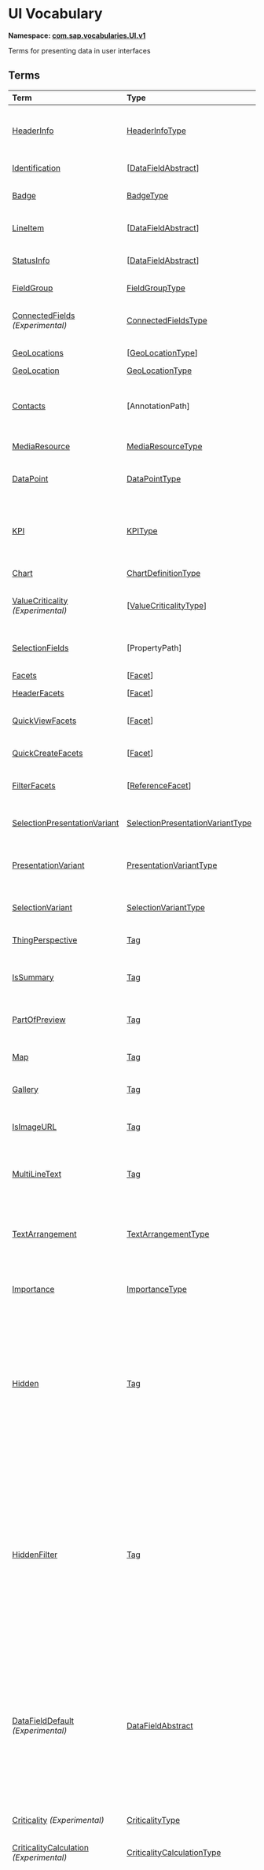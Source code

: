 # UI Vocabulary
**Namespace: [com.sap.vocabularies.UI.v1](UI.xml)**

Terms for presenting data in user interfaces


## Terms

Term|Type|Description
:---|:---|:----------
[HeaderInfo](UI.xml#L38)|[HeaderInfoType](#HeaderInfoType)|<a name="HeaderInfo"></a>Information for the header area of an entity representation. HeaderInfo is mandatory for main entity types of the model
[Identification](UI.xml#L69)|\[[DataFieldAbstract](#DataFieldAbstract)\]|<a name="Identification"></a>Collection of fields identifying the object
[Badge](UI.xml#L74)|[BadgeType](#BadgeType)|<a name="Badge"></a>Information usually displayed in the form of a business card
[LineItem](UI.xml#L102)|\[[DataFieldAbstract](#DataFieldAbstract)\]|<a name="LineItem"></a>Collection of data fields for representation in a table or list
[StatusInfo](UI.xml#L107)|\[[DataFieldAbstract](#DataFieldAbstract)\]|<a name="StatusInfo"></a>Collection of data fields describing the status of an entity
[FieldGroup](UI.xml#L112)|[FieldGroupType](#FieldGroupType)|<a name="FieldGroup"></a>Group of fields with an optional label
[ConnectedFields](UI.xml#L126) *(Experimental)*|[ConnectedFieldsType](#ConnectedFieldsType)|<a name="ConnectedFields"></a>Group of semantically connected fields with a representation template and an optional label
[GeoLocations](UI.xml#L199)|\[[GeoLocationType](#GeoLocationType)\]|<a name="GeoLocations"></a>Collection of geographic locations
[GeoLocation](UI.xml#L203)|[GeoLocationType](#GeoLocationType)|<a name="GeoLocation"></a>Geographic location
[Contacts](UI.xml#L223)|\[AnnotationPath\]|<a name="Contacts"></a>Collection of contacts<p>Each collection item MUST reference an annotation of a Communication.Contact</p>
[MediaResource](UI.xml#L230)|[MediaResourceType](#MediaResourceType)|<a name="MediaResource"></a>Properties that describe a media resource
[DataPoint](UI.xml#L284)|[DataPointType](#DataPointType)|<a name="DataPoint"></a>Visualization of a single point of data, typically a number; may also be textual, e.g. a status value
[KPI](UI.xml#L574)|[KPIType](#KPIType)|<a name="KPI"></a>A Key Performance Indicator (KPI) bundles a SelectionVariant and a DataPoint, and provides details for progressive disclosure
[Chart](UI.xml#L623)|[ChartDefinitionType](#ChartDefinitionType)|<a name="Chart"></a>Visualization of multiple data points
[ValueCriticality](UI.xml#L806) *(Experimental)*|\[[ValueCriticalityType](#ValueCriticalityType)\]|<a name="ValueCriticality"></a>Assign criticalities to primitive values. This information can be used for semantic coloring.
[SelectionFields](UI.xml#L819)|\[PropertyPath\]|<a name="SelectionFields"></a>Properties that might be relevant for filtering a collection of entities of this type
[Facets](UI.xml#L828)|\[[Facet](#Facet)\]|<a name="Facets"></a>Collection of facets
[HeaderFacets](UI.xml#L832)|\[[Facet](#Facet)\]|<a name="HeaderFacets"></a>Facets for additional object header information
[QuickViewFacets](UI.xml#L836)|\[[Facet](#Facet)\]|<a name="QuickViewFacets"></a>Facets that may be used for a quick overview of the object
[QuickCreateFacets](UI.xml#L840)|\[[Facet](#Facet)\]|<a name="QuickCreateFacets"></a>Facets that may be used for a (quick) create of the object
[FilterFacets](UI.xml#L844)|\[[ReferenceFacet](#ReferenceFacet)\]|<a name="FilterFacets"></a>Facets that reference UI.FieldGroup annotations to group filterable fields
[SelectionPresentationVariant](UI.xml#L886)|[SelectionPresentationVariantType](#SelectionPresentationVariantType)|<a name="SelectionPresentationVariant"></a>A SelectionPresentationVariant bundles a Selection Variant and a Presentation Variant
[PresentationVariant](UI.xml#L912)|[PresentationVariantType](#PresentationVariantType)|<a name="PresentationVariant"></a>Defines how the result of a queried collection of entities is shaped and how this result is displayed
[SelectionVariant](UI.xml#L986)|[SelectionVariantType](#SelectionVariantType)|<a name="SelectionVariant"></a>A SelectionVariant denotes a combination of parameters and filters to query the annotated entity set
[ThingPerspective](UI.xml#L1118)|[Tag](https://github.com/oasis-tcs/odata-vocabularies/blob/master/vocabularies/Org.OData.Core.V1.md#Tag)|<a name="ThingPerspective"></a>This term is a Thing Perspective
[IsSummary](UI.xml#L1121)|[Tag](https://github.com/oasis-tcs/odata-vocabularies/blob/master/vocabularies/Org.OData.Core.V1.md#Tag)|<a name="IsSummary"></a>This Facet and all included Facets are the summary of the thing. At most one Facet of a thing can be tagged with this term
[PartOfPreview](UI.xml#L1126)|[Tag](https://github.com/oasis-tcs/odata-vocabularies/blob/master/vocabularies/Org.OData.Core.V1.md#Tag)|<a name="PartOfPreview"></a>This Facet and all included Facets are part of the Thing preview
[Map](UI.xml#L1130)|[Tag](https://github.com/oasis-tcs/odata-vocabularies/blob/master/vocabularies/Org.OData.Core.V1.md#Tag)|<a name="Map"></a>Target MUST reference a UI.GeoLocation, Communication.Address or a collection of these
[Gallery](UI.xml#L1135)|[Tag](https://github.com/oasis-tcs/odata-vocabularies/blob/master/vocabularies/Org.OData.Core.V1.md#Tag)|<a name="Gallery"></a>Target MUST reference a UI.MediaResource
[IsImageURL](UI.xml#L1140)|[Tag](https://github.com/oasis-tcs/odata-vocabularies/blob/master/vocabularies/Org.OData.Core.V1.md#Tag)|<a name="IsImageURL"></a>Properties and terms annotated with this term MUST contain a valid URL referencing an resource with a MIME type image
[MultiLineText](UI.xml#L1146)|[Tag](https://github.com/oasis-tcs/odata-vocabularies/blob/master/vocabularies/Org.OData.Core.V1.md#Tag)|<a name="MultiLineText"></a>Properties annotated with this annotation should be rendered as multi-line text (e.g. text area)
[TextArrangement](UI.xml#L1152)|[TextArrangementType](#TextArrangementType)|<a name="TextArrangement"></a>Describes the arrangement of a code or ID value and its text<p>If used for a single property the Common.Text annotation is annotated</p>
[Importance](UI.xml#L1179)|[ImportanceType](#ImportanceType)|<a name="Importance"></a>Expresses the importance of e.g. a DataField or an annotation
[Hidden](UI.xml#L1194)|[Tag](https://github.com/oasis-tcs/odata-vocabularies/blob/master/vocabularies/Org.OData.Core.V1.md#Tag)|<a name="Hidden"></a>Properties or facets (see UI.Facet) annotated with this term will not be rendered if the annotation evaluates to true.<p>Hidden properties usually carry technical information that is used for application control and is of no direct interest to end users. The annotation value may be an expression to dynamically hide or render the annotated feature.</p>
[HiddenFilter](UI.xml#L1201)|[Tag](https://github.com/oasis-tcs/odata-vocabularies/blob/master/vocabularies/Org.OData.Core.V1.md#Tag)|<a name="HiddenFilter"></a>Properties annotated with this term will not be rendered as filter criteria if the annotation evaluates to true.<p>Properties annotated with `HiddenFilter` are intended as parts of a `$filter` expression that cannot be directly influenced by end users. The properties will be rendered in all other places, e.g. table columns or form fields. This is in contrast to properties annotated with [`UI.Hidden`](#Hidden) that are not rendered at all.</p>
[DataFieldDefault](UI.xml#L1208) *(Experimental)*|[DataFieldAbstract](#DataFieldAbstract)|<a name="DataFieldDefault"></a>Default representation of a property as a datafield, e.g. when the property is added as a table column or form field via personalization<p>Only concrete subtypes of DataFieldAbstract can be used for a DataFieldDefault. For type `DataField` and its subtypes the annotation target SHOULD be the same property that is referenced via a path expression in the `Value` of the datafield.</p>
[Criticality](UI.xml#L1344) *(Experimental)*|[CriticalityType](#CriticalityType)|<a name="Criticality"></a>Service-calculated criticality, alternative to UI.CriticalityCalculation
[CriticalityCalculation](UI.xml#L1349) *(Experimental)*|[CriticalityCalculationType](#CriticalityCalculationType)|<a name="CriticalityCalculation"></a>Parameters for client-calculated criticality, alternative to UI.Criticality
[OrderBy](UI.xml#L1354) *(Experimental)*|PropertyPath|<a name="OrderBy"></a>Sort by the referenced property instead of by the annotated property<p>Example: annotated property `SizeCode` has string values XS, S, M, L, XL, referenced property SizeOrder has numeric values -2, -1, 0, 1, 2. Numeric ordering by SizeOrder will be more understandable than lexicographic ordering by SizeCode.</p>
[RecommendationState](UI.xml#L1362) *(Experimental)*|[RecommendationStateType](#RecommendationStateType)|<a name="RecommendationState"></a>Indicates whether a field contains or has a recommended value<p>Intelligent systems can help users by recommending input the user may "prefer".</p>
[RecommendationList](UI.xml#L1394) *(Experimental)*|[RecommendationListType](#RecommendationListType)|<a name="RecommendationList"></a>Specifies how to get a list of recommended values for a property or parameter<p>Intelligent systems can help users by recommending input the user may "prefer".</p>

## <a name="HeaderInfoType"></a>[HeaderInfoType](UI.xml#L43)


Property|Type|Description
:-------|:---|:----------
[TypeName](UI.xml#L44)|String|Name of the main entity type
[TypeNamePlural](UI.xml#L48)|String|Plural form of the name of the main entity type
[Title](UI.xml#L52)|[DataField](#DataField)|Title, e.g. for overview pages
[Description](UI.xml#L55)|[DataField](#DataField)|Description, e.g. for overview pages
[ImageUrl](UI.xml#L58)|URL|Image URL for an instance of the entity type. If the property ImageUrl has a valid value, it can be used for the visualization of the instance. If it is not available or not valid the property TypeImageUrl can be used instead.
[TypeImageUrl](UI.xml#L63)|URL|Image URL for the entity type

## <a name="BadgeType"></a>[BadgeType](UI.xml#L78)


Property|Type|Description
:-------|:---|:----------
[HeadLine](UI.xml#L79)|[DataField](#DataField)|Headline
[Title](UI.xml#L82)|[DataField](#DataField)|Title
[ImageUrl](UI.xml#L85)|URL|Image URL for an instance of the entity type. If the property ImageUrl has a valid value, it can be used for the visualization of the instance. If it is not available or not valid the property TypeImageUrl can be used instead.
[TypeImageUrl](UI.xml#L90)|URL|Image URL for the entity type
[MainInfo](UI.xml#L94)|[DataField](#DataField)|Main information on the business card
[SecondaryInfo](UI.xml#L97)|[DataField](#DataField)|Additional information on the business card

## <a name="FieldGroupType"></a>[FieldGroupType](UI.xml#L116)


Property|Type|Description
:-------|:---|:----------
[Label](UI.xml#L117)|String|Label for the field group
[Data](UI.xml#L121)|\[[DataFieldAbstract](#DataFieldAbstract)\]|Collection of data fields

## <a name="ConnectedFieldsType"></a>[ConnectedFieldsType](UI.xml#L157) *(Experimental)*
Group of semantically connected fields with a representation template and an optional label

Property|Type|Description
:-------|:---|:----------
[Label](UI.xml#L161)|String|Label for the connected fields
[Template](UI.xml#L165)|String|Template for representing the connected fields<p>Template variables are identifiers enclosed in curly braces, e.g. `{MaterialName} - {MaterialClassName}`. The `Data` collection assigns values to the template variables.</p>
[Data](UI.xml#L171)|[Dictionary](https://github.com/oasis-tcs/odata-vocabularies/blob/master/vocabularies/Org.OData.Core.V1.md#Dictionary)|Dictionary of template variables<p>Each template variable used in `Template` must be assigned a value here. The value must be of type [`UI.DataFieldAbstract`](#DataFieldAbstract)</p>

## <a name="GeoLocationType"></a>[GeoLocationType](UI.xml#L207)
Properties that define a geographic location

Property|Type|Description
:-------|:---|:----------
[Latitude](UI.xml#L209)|Double|Geographic latitude
[Longitude](UI.xml#L212)|Double|Geographic longitude
[Location](UI.xml#L215)|GeographyPoint|A point in a round-earth coordinate system
[Address](UI.xml#L218)|[AddressType](Communication.md#AddressType)|vCard-style address

## <a name="MediaResourceType"></a>[MediaResourceType](UI.xml#L234)


Property|Type|Description
:-------|:---|:----------
[Url](UI.xml#L235)|URL|URL of media resource
[ContentType](UI.xml#L239)|MediaType|Content type, such as application/pdf, video/x-flv, image/jpeg
[ByteSize](UI.xml#L243)|Int64|Resource size in bytes
[ChangedAt](UI.xml#L246)|DateTimeOffset|Date of last change
[Thumbnail](UI.xml#L249)|[ImageType](#ImageType)|Thumbnail image
[Title](UI.xml#L252)|[DataField](#DataField)|Resource title
[Description](UI.xml#L255)|[DataField](#DataField)|Resource description

## <a name="ImageType"></a>[ImageType](UI.xml#L259)


Property|Type|Description
:-------|:---|:----------
[Url](UI.xml#L260)|URL|URL of image
[Width](UI.xml#L264)|String|Width of image
[Height](UI.xml#L267)|String|Height of image

## <a name="DataPointType"></a>[DataPointType](UI.xml#L289)


Property|Type|Description
:-------|:---|:----------
[Title](UI.xml#L290)|String|Title of the data point
[Description](UI.xml#L294)|String|Short description
[LongDescription](UI.xml#L298)|String|Full description
[Value](UI.xml#L302)|PrimitiveType|Numeric value<p>               It could be annotated with either `UoM.ISOCurrency` or `UoM.Unit`.               Percentage values are annotated with `UoM.Unit = '%'`.               A renderer should take an optional `Common.Text` annotation into consideration.             </p>
[TargetValue](UI.xml#L312)|PrimitiveType|Target value
[ForecastValue](UI.xml#L315)|PrimitiveType|Forecast value
[MinimumValue](UI.xml#L318)|Decimal|Minimum value (for output rendering)
[MaximumValue](UI.xml#L321)|Decimal|Maximum value (for output rendering)
[ValueFormat](UI.xml#L324)|[NumberFormat](#NumberFormat)|Number format
[Visualization](UI.xml#L327)|[VisualizationType](#VisualizationType)|Preferred visualization
[SampleSize](UI.xml#L330)|PrimitiveType|Sample size used for the determination of the data point; should contain just integer value as Edm.Byte, Edm.SByte, Edm.Intxx, and Edm.Decimal with scale 0.
[ReferencePeriod](UI.xml#L337)|[ReferencePeriod](#ReferencePeriod)|Reference period
[Criticality](UI.xml#L340)|[CriticalityType](#CriticalityType)|Service-calculated criticality, alternative to CriticalityCalculation
[CriticalityRepresentation](UI.xml#L343) *(Experimental)*|[CriticalityRepresentationType](#CriticalityRepresentationType)|Decides if criticality is visualized in addition by means of an icon
[CriticalityCalculation](UI.xml#L347)|[CriticalityCalculationType](#CriticalityCalculationType)|Parameters for client-calculated criticality, alternative to Criticality
[Trend](UI.xml#L350)|[TrendType](#TrendType)|Service-calculated trend, alternative to TrendCalculation
[TrendCalculation](UI.xml#L353)|[TrendCalculationType](#TrendCalculationType)|Parameters for client-calculated trend, alternative to Trend
[Responsible](UI.xml#L356)|[ContactType](Communication.md#ContactType)|Contact person

## <a name="NumberFormat"></a>[NumberFormat](UI.xml#L361)
Describes how to visualise a number

Property|Type|Description
:-------|:---|:----------
[ScaleFactor](UI.xml#L363)|Decimal|Display value in *ScaleFactor* units, e.g. 1000 for k (kilo), 1e6 for M (Mega)
[NumberOfFractionalDigits](UI.xml#L367)|Byte|Number of fractional digits of the scaled value to be visualized

## <a name="VisualizationType"></a>[VisualizationType](UI.xml#L372)


Member|Value|Description
:-----|----:|:----------
[Number](UI.xml#L373)|0|Visualize as a number
[BulletChart](UI.xml#L376)|1|Visualize as bullet chart - requires TargetValue
[Progress](UI.xml#L379)|2|Visualize as progress indicator - requires TargetValue
[Rating](UI.xml#L382)|3|Visualize as partially or completely filled stars/hearts/... - requires TargetValue
[Donut](UI.xml#L386)|4|Visualize as donut, optionally with missing segment - requires TargetValue
[DeltaBulletChart](UI.xml#L389)|5|Visualize as delta bullet chart - requires TargetValue

## <a name="ReferencePeriod"></a>[ReferencePeriod](UI.xml#L394)
Reference period

Property|Type|Description
:-------|:---|:----------
[Description](UI.xml#L396)|String|Short description of the reference period
[Start](UI.xml#L400)|DateTimeOffset|Start of the reference period
[End](UI.xml#L403)|DateTimeOffset|End of the reference period

## <a name="CriticalityType"></a>[CriticalityType](UI.xml#L408)
Criticality of a value or status, represented e.g. via semantic colors (https://experience.sap.com/fiori-design-web/foundation/colors/#semantic-colors)

Member|Value|Description
:-----|----:|:----------
[VeryNegative](UI.xml#L411) *(Experimental)*|-1|Very negative / dark-red status - risk - out of stock - late
[Neutral](UI.xml#L415)|0|Neutral / grey status - inactive - open - in progress
[Negative](UI.xml#L418)|1|Negative / red status - attention - overload - alert
[Critical](UI.xml#L421)|2|Critical / orange status - warning
[Positive](UI.xml#L424)|3|Positive / green status - completed - available - on track - acceptable
[VeryPositive](UI.xml#L427) *(Experimental)*|4|Very positive / blue status - above max stock - excess

## <a name="CriticalityCalculationType"></a>[CriticalityCalculationType](UI.xml#L433): [CriticalityThresholdsType](#CriticalityThresholdsType)
Describes how to calculate the criticality of a value depending on the improvement direction


The calculation is done by comparing a value to the threshold values relevant for the specified improvement direction.

For improvement direction `Target`, the criticality is calculated using both low and high threshold values. It will be
  - Positive if the value is greater than or equal to AcceptanceRangeLowValue and lower than or equal to AcceptanceRangeHighValue
  - Neutral if the value is greater than or equal to ToleranceRangeLowValue and lower than AcceptanceRangeLowValue OR greater than AcceptanceRangeHighValue and lower than or equal to ToleranceRangeHighValue
  - Critical if the value is greater than or equal to DeviationRangeLowValue and lower than ToleranceRangeLowValue OR greater than ToleranceRangeHighValue  and lower than or equal to DeviationRangeHighValue
  - Negative if the value is lower than DeviationRangeLowValue or greater than DeviationRangeHighValue

For improvement direction `Minimize`, the criticality is calculated using the high threshold values. It is
  - Positive if the value is lower than or equal to AcceptanceRangeHighValue
  - Neutral if the value is  greater than AcceptanceRangeHighValue and lower than or equal to ToleranceRangeHighValue
  - Critical if the value is greater than ToleranceRangeHighValue and lower than or equal to DeviationRangeHighValue
  - Negative if the value is greater than DeviationRangeHighValue

For improvement direction `Maximize`, the criticality is calculated using the low threshold values. It is
  - Positive if the value is greater than or equal to AcceptanceRangeLowValue
  - Neutral if the value is less than AcceptanceRangeLowValue and greater than or equal to ToleranceRangeLowValue
  - Critical if the value is lower than ToleranceRangeLowValue and greater than or equal to DeviationRangeLowValue
  - Negative if the value is lower than DeviationRangeLowValue
             
Thresholds are optional. For unassigned values, defaults are determined in this order:
  - For DeviationRange, an omitted LowValue translates into the smallest possible number (-INF), an omitted HighValue translates into the largest possible number (+INF)
  - For ToleranceRange, an omitted LowValue will be initialized with DeviationRangeLowValue, an omitted HighValue will be initialized with DeviationRangeHighValue
  - For AcceptanceRange, an omitted LowValue will be initialized with ToleranceRangeLowValue, an omitted HighValue will be initialized with ToleranceRangeHighValue
          

Property|Type|Description
:-------|:---|:----------
[*AcceptanceRangeLowValue*](UI.xml#L478)|PrimitiveType|Lowest value that is considered positive
[*AcceptanceRangeHighValue*](UI.xml#L481)|PrimitiveType|Highest value that is considered positive
[*ToleranceRangeLowValue*](UI.xml#L484)|PrimitiveType|Lowest value that is considered neutral
[*ToleranceRangeHighValue*](UI.xml#L487)|PrimitiveType|Highest value that is considered neutral
[*DeviationRangeLowValue*](UI.xml#L490)|PrimitiveType|Lowest value that is considered critical
[*DeviationRangeHighValue*](UI.xml#L493)|PrimitiveType|Highest value that is considered critical
[ImprovementDirection](UI.xml#L464)|[ImprovementDirectionType](#ImprovementDirectionType)|Describes in which direction the value improves
[ConstantThresholds](UI.xml#L467) *(Experimental)*|\[[LevelThresholdsType](#LevelThresholdsType)\]|List of thresholds depending on the aggregation level as a set of constant values<p>Constant thresholds shall only be used in order to refine constant values given for the data point overall (aggregation level with empty collection of property paths), but not if the thresholds are based on other measure elements.</p>

## <a name="CriticalityThresholdsType"></a>[CriticalityThresholdsType](UI.xml#L476)
Thresholds for calculating the criticality of a value

**Derived Types:**
- [CriticalityCalculationType](#CriticalityCalculationType)
- [LevelThresholdsType](#LevelThresholdsType)

Property|Type|Description
:-------|:---|:----------
[AcceptanceRangeLowValue](UI.xml#L478)|PrimitiveType|Lowest value that is considered positive
[AcceptanceRangeHighValue](UI.xml#L481)|PrimitiveType|Highest value that is considered positive
[ToleranceRangeLowValue](UI.xml#L484)|PrimitiveType|Lowest value that is considered neutral
[ToleranceRangeHighValue](UI.xml#L487)|PrimitiveType|Highest value that is considered neutral
[DeviationRangeLowValue](UI.xml#L490)|PrimitiveType|Lowest value that is considered critical
[DeviationRangeHighValue](UI.xml#L493)|PrimitiveType|Highest value that is considered critical

## <a name="ImprovementDirectionType"></a>[ImprovementDirectionType](UI.xml#L498)
Describes which direction of a value change is seen as an improvement

Member|Value|Description
:-----|----:|:----------
[Minimize](UI.xml#L500)|1|Lower is better
[Target](UI.xml#L503)|2|Closer to the target is better
[Maximize](UI.xml#L506)|3|Higher is better

## <a name="LevelThresholdsType"></a>[LevelThresholdsType](UI.xml#L511): [CriticalityThresholdsType](#CriticalityThresholdsType) *(Experimental)*
Thresholds for an aggregation level

Property|Type|Description
:-------|:---|:----------
[*AcceptanceRangeLowValue*](UI.xml#L478)|PrimitiveType|Lowest value that is considered positive
[*AcceptanceRangeHighValue*](UI.xml#L481)|PrimitiveType|Highest value that is considered positive
[*ToleranceRangeLowValue*](UI.xml#L484)|PrimitiveType|Lowest value that is considered neutral
[*ToleranceRangeHighValue*](UI.xml#L487)|PrimitiveType|Highest value that is considered neutral
[*DeviationRangeLowValue*](UI.xml#L490)|PrimitiveType|Lowest value that is considered critical
[*DeviationRangeHighValue*](UI.xml#L493)|PrimitiveType|Highest value that is considered critical
[AggregationLevel](UI.xml#L514)|\[PropertyPath\]|An unordered tuple of dimensions, i.e. properties which are intended to be used for grouping in aggregating requests. In analytical UIs, e.g. an analytical chart, the aggregation level typically corresponds to the visible dimensions.

## <a name="TrendType"></a>[TrendType](UI.xml#L520)
The trend of a value

Member|Value|Description
:-----|----:|:----------
[StrongUp](UI.xml#L522)|1|Value grows strongly
[Up](UI.xml#L525)|2|Value grows
[Sideways](UI.xml#L528)|3|Value does not significantly grow or shrink
[Down](UI.xml#L531)|4|Value shrinks
[StrongDown](UI.xml#L534)|5|Value shrinks strongly

## <a name="TrendCalculationType"></a>[TrendCalculationType](UI.xml#L539)
Describes how to calculate the trend of a value


By default, the calculation is done by comparing the difference between Value and ReferenceValue to the threshold values. 
If IsRelativeDifference is set, the difference of Value and ReferenceValue is divided by ReferenceValue and the relative difference is compared.

The trend is 
  - StrongUp if the difference is greater than or equal to StrongUpDifference
  - Up if the difference is less than StrongUpDifference and greater than or equal to UpDifference
  - Sideways if the difference  is less than UpDifference and greater than DownDifference
  - Down if the difference is greater than StrongDownDifference and lower than or equal to DownDifference
  - StrongDown if the difference is lower than or equal to StrongDownDifference

Property|Type|Description
:-------|:---|:----------
[ReferenceValue](UI.xml#L553)|PrimitiveType|Reference value for the calculation, e.g. number of sales for the last year
[IsRelativeDifference](UI.xml#L557)|Boolean|Calculate with a relative difference
[UpDifference](UI.xml#L560)|Decimal|Threshold for Up
[StrongUpDifference](UI.xml#L563)|Decimal|Threshold for StrongUp
[DownDifference](UI.xml#L566)|Decimal|Threshold for Down
[StrongDownDifference](UI.xml#L569)|Decimal|Threshold for StrongDown

## <a name="KPIType"></a>[KPIType](UI.xml#L580)


Property|Type|Description
:-------|:---|:----------
[ID](UI.xml#L581)|String|Optional identifier to reference this instance from an external context
[ShortDescription](UI.xml#L586) *(Experimental)*|String|Very short description
[SelectionVariant](UI.xml#L591)|[SelectionVariantType](#SelectionVariantType)|Selection variant, either specified inline or referencing another annotation via Path
[DataPoint](UI.xml#L595)|[DataPointType](#DataPointType)|Data point, either specified inline or referencing another annotation via Path
[Detail](UI.xml#L599)|[KPIDetailType](#KPIDetailType)|Contains information about KPI details, especially drill-down presentations

## <a name="KPIDetailType"></a>[KPIDetailType](UI.xml#L604)


Property|Type|Description
:-------|:---|:----------
[DefaultPresentationVariant](UI.xml#L605)|[PresentationVariantType](#PresentationVariantType)|Presentation variant, either specified inline or referencing another annotation via Path
[AlternativePresentationVariants](UI.xml#L609)|\[[PresentationVariantType](#PresentationVariantType)\]|A list of alternative presentation variants, either specified inline or referencing another annotation via Path
[SemanticObject](UI.xml#L613)|String|Name of the Semantic Object. If not specified, use Semantic Object annotated at the property referenced in KPI/DataPoint/Value
[Action](UI.xml#L617)|String|Name of the Action on the Semantic Object. If not specified, let user choose which of the available actions to trigger.

## <a name="ChartDefinitionType"></a>[ChartDefinitionType](UI.xml#L627)


Property|Type|Description
:-------|:---|:----------
[Title](UI.xml#L628)|String|Title of the chart
[Description](UI.xml#L632)|String|Short description
[ChartType](UI.xml#L636)|[ChartType](#ChartType)|Chart type
[AxisScaling](UI.xml#L639)|[ChartAxisScalingType](#ChartAxisScalingType)|Describes the scale of the chart value axes
[Measures](UI.xml#L642)|\[PropertyPath\]|Measures of the chart, e.g. size and color in a bubble chart
[MeasureAttributes](UI.xml#L645)|\[[ChartMeasureAttributeType](#ChartMeasureAttributeType)\]|Describes Attributes for Measures. All Measures used in this collection must also be part of the Measures Property.
[Dimensions](UI.xml#L650)|\[PropertyPath\]|Dimensions of the chart, e.g. x- and y-axis of a bubble chart
[DimensionAttributes](UI.xml#L653)|\[[ChartDimensionAttributeType](#ChartDimensionAttributeType)\]|Describes Attributes for Dimensions. All Dimensions used in this collection must also be part of the Dimensions Property.
[Actions](UI.xml#L658)|\[[DataFieldForActionAbstract](#DataFieldForActionAbstract)\]|Available actions

## <a name="ChartType"></a>[ChartType](UI.xml#L663)


Member|Value|Description
:-----|----:|:----------
[Column](UI.xml#L664)|0|
[ColumnStacked](UI.xml#L665)|1|
[ColumnDual](UI.xml#L666)|2|
[ColumnStackedDual](UI.xml#L667)|3|
[ColumnStacked100](UI.xml#L668)|4|
[ColumnStackedDual100](UI.xml#L669)|5|
[Bar](UI.xml#L670)|6|
[BarStacked](UI.xml#L671)|7|
[BarDual](UI.xml#L672)|8|
[BarStackedDual](UI.xml#L673)|9|
[BarStacked100](UI.xml#L674)|10|
[BarStackedDual100](UI.xml#L675)|11|
[Area](UI.xml#L676)|12|
[AreaStacked](UI.xml#L677)|13|
[AreaStacked100](UI.xml#L678)|14|
[HorizontalArea](UI.xml#L679)|15|
[HorizontalAreaStacked](UI.xml#L680)|16|
[HorizontalAreaStacked100](UI.xml#L681)|17|
[Line](UI.xml#L682)|18|
[LineDual](UI.xml#L683)|19|
[Combination](UI.xml#L684)|20|
[CombinationStacked](UI.xml#L685)|21|
[CombinationDual](UI.xml#L686)|22|
[CombinationStackedDual](UI.xml#L687)|23|
[HorizontalCombinationStacked](UI.xml#L688)|24|
[Pie](UI.xml#L689)|25|
[Donut](UI.xml#L690)|26|
[Scatter](UI.xml#L691)|27|
[Bubble](UI.xml#L692)|28|
[Radar](UI.xml#L693)|29|
[HeatMap](UI.xml#L694)|30|
[TreeMap](UI.xml#L695)|31|
[Waterfall](UI.xml#L696)|32|
[Bullet](UI.xml#L697)|33|
[VerticalBullet](UI.xml#L698)|34|
[HorizontalWaterfall](UI.xml#L699)|35|
[HorizontalCombinationDual](UI.xml#L700)|36|
[HorizontalCombinationStackedDual](UI.xml#L701)|37|

## <a name="ChartAxisScalingType"></a>[ChartAxisScalingType](UI.xml#L705)


Property|Type|Description
:-------|:---|:----------
[ScaleBehavior](UI.xml#L706)|[ChartAxisScaleBehaviorType](#ChartAxisScaleBehaviorType)|Scale is fixed or adapts automatically to rendered values
[AutoScaleBehavior](UI.xml#L709)|[ChartAxisAutoScaleBehaviorType](#ChartAxisAutoScaleBehaviorType)|Settings for automatic scaling
[FixedScaleMultipleStackedMeasuresBoundaryValues](UI.xml#L714)|[FixedScaleMultipleStackedMeasuresBoundaryValuesType](#FixedScaleMultipleStackedMeasuresBoundaryValuesType)|Boundary values for fixed scaling of a stacking chart type with multiple measures

## <a name="ChartAxisScaleBehaviorType"></a>[ChartAxisScaleBehaviorType](UI.xml#L720)


Member|Value|Description
:-----|----:|:----------
[AutoScale](UI.xml#L721)|0|Value axes scale automatically
[FixedScale](UI.xml#L724)|1|Fixed minimum and maximum values are applied, which are derived from the @UI.MeasureAttributes.DataPoint/MinimumValue and .../MaximumValue annotation by default. For stacking chart types with multiple measures, they are taken from ChartAxisScalingType/FixedScaleMultipleStackedMeasuresBoundaryValues.

## <a name="ChartAxisAutoScaleBehaviorType"></a>[ChartAxisAutoScaleBehaviorType](UI.xml#L733)


Property|Type|Description
:-------|:---|:----------
[ZeroAlwaysVisible](UI.xml#L734)|Boolean|Forces the value axis to always display the zero value
[DataScope](UI.xml#L737)|[ChartAxisAutoScaleDataScopeType](#ChartAxisAutoScaleDataScopeType)|Determines the automatic scaling

## <a name="ChartAxisAutoScaleDataScopeType"></a>[ChartAxisAutoScaleDataScopeType](UI.xml#L742)


Member|Value|Description
:-----|----:|:----------
[DataSet](UI.xml#L743)|0|Minimum and maximum axes values are determined from the entire data set
[VisibleData](UI.xml#L746)|1|Minimum and maximum axes values are determined from the currently visible data. Scrolling will change the scale.

## <a name="FixedScaleMultipleStackedMeasuresBoundaryValuesType"></a>[FixedScaleMultipleStackedMeasuresBoundaryValuesType](UI.xml#L752)


Property|Type|Description
:-------|:---|:----------
[MinimumValue](UI.xml#L753)|Decimal|Minimum value on value axes
[MaximumValue](UI.xml#L756)|Decimal|Maximum value on value axes

## <a name="ChartDimensionAttributeType"></a>[ChartDimensionAttributeType](UI.xml#L761)


Property|Type|Description
:-------|:---|:----------
[Dimension](UI.xml#L762)|PropertyPath|
[Role](UI.xml#L763)|[ChartDimensionRoleType](#ChartDimensionRoleType)|
[HierarchyLevel](UI.xml#L764) *(Experimental)*|Int32|For a dimension with a hierarchy, members are selected from this level. The root node of the hierarchy is at level 0.
[ValuesForSequentialColorLevels](UI.xml#L769) *(Experimental)*|\[PrimitiveType\]|All values in this collection should be assigned to levels of the same color.
[EmphasizedValues](UI.xml#L774) *(Experimental)*|\[PrimitiveType\]|All values in this collection should be emphasized.

## <a name="ChartMeasureAttributeType"></a>[ChartMeasureAttributeType](UI.xml#L780)


Property|Type|Description
:-------|:---|:----------
[Measure](UI.xml#L781)|PropertyPath|
[Role](UI.xml#L782)|[ChartMeasureRoleType](#ChartMeasureRoleType)|
[DataPoint](UI.xml#L783)|AnnotationPath|Annotation path MUST end in UI.DataPoint and the DataPoint Value must be the same property as in Measure
[UseSequentialColorLevels](UI.xml#L787) *(Experimental)*|Boolean|All measures for which this setting is true should be assigned to levels of the same color.

## <a name="ChartDimensionRoleType"></a>[ChartDimensionRoleType](UI.xml#L794)


Member|Value|Description
:-----|----:|:----------
[Category](UI.xml#L795)|0|
[Series](UI.xml#L796)|1|
[Category2](UI.xml#L797)|2|

## <a name="ChartMeasureRoleType"></a>[ChartMeasureRoleType](UI.xml#L800)


Member|Value|Description
:-----|----:|:----------
[Axis1](UI.xml#L801)|0|
[Axis2](UI.xml#L802)|1|
[Axis3](UI.xml#L803)|2|

## <a name="ValueCriticalityType"></a>[ValueCriticalityType](UI.xml#L811) *(Experimental)*
Assigns a fixed criticality to a primitive value. This information can be used for semantic coloring.

Property|Type|Description
:-------|:---|:----------
[Value](UI.xml#L815)|PrimitiveType|
[Criticality](UI.xml#L816)|[CriticalityType](#CriticalityType)|

## <a name="Facet"></a>[*Facet*](UI.xml#L848)
Abstract base type for facets

**Derived Types:**
- [CollectionFacet](#CollectionFacet)
- [ReferenceFacet](#ReferenceFacet)
- [ReferenceURLFacet](#ReferenceURLFacet)

Property|Type|Description
:-------|:---|:----------
[Label](UI.xml#L850)|String|Facet label
[ID](UI.xml#L854)|String|Unique identifier of a facet. ID should be stable, as long as the perceived semantics of the facet is unchanged.

## <a name="CollectionFacet"></a>[CollectionFacet](UI.xml#L859): [Facet](#Facet)
Collection of facets

Property|Type|Description
:-------|:---|:----------
[*Label*](UI.xml#L850)|String|Facet label
[*ID*](UI.xml#L854)|String|Unique identifier of a facet. ID should be stable, as long as the perceived semantics of the facet is unchanged.
[Facets](UI.xml#L861)|\[[Facet](#Facet)\]|Nested facets. An empty collection may be used as a placeholder for content added via extension points.

## <a name="ReferenceFacet"></a>[ReferenceFacet](UI.xml#L866): [Facet](#Facet)
Facet that refers to a thing perspective, e.g. LineItem

Property|Type|Description
:-------|:---|:----------
[*Label*](UI.xml#L850)|String|Facet label
[*ID*](UI.xml#L854)|String|Unique identifier of a facet. ID should be stable, as long as the perceived semantics of the facet is unchanged.
[Target](UI.xml#L868)|AnnotationPath|Referenced information: Communication.Contact, Communication.Address, or a term that is tagged with UI.ThingPerspective, e.g. UI.StatusInfo, UI.LineItem, UI.Identification, UI.FieldGroup, UI.Badge

## <a name="ReferenceURLFacet"></a>[ReferenceURLFacet](UI.xml#L873): [Facet](#Facet)
Facet that refers to a URL

Property|Type|Description
:-------|:---|:----------
[*Label*](UI.xml#L850)|String|Facet label
[*ID*](UI.xml#L854)|String|Unique identifier of a facet. ID should be stable, as long as the perceived semantics of the facet is unchanged.
[Url](UI.xml#L875)|URL|URL of referenced information
[UrlContentType](UI.xml#L879)|MediaType|Media type of referenced information

## <a name="SelectionPresentationVariantType"></a>[SelectionPresentationVariantType](UI.xml#L892)


Property|Type|Description
:-------|:---|:----------
[ID](UI.xml#L893)|String|Optional identifier to reference this variant from an external context
[Text](UI.xml#L898)|String|Name of the bundling variant
[SelectionVariant](UI.xml#L902)|[SelectionVariantType](#SelectionVariantType)|Selection variant, either specified inline or referencing another annotation via Path
[PresentationVariant](UI.xml#L906)|[PresentationVariantType](#PresentationVariantType)|Presentation variant, either specified inline or referencing another annotation via Path

## <a name="PresentationVariantType"></a>[PresentationVariantType](UI.xml#L918)


Property|Type|Description
:-------|:---|:----------
[ID](UI.xml#L919)|String|Optional identifier to reference this variant from an external context
[Text](UI.xml#L922)|String|Name of the presentation variant
[MaxItems](UI.xml#L926)|Int32|Maximum number of items that should be included in the result
[SortOrder](UI.xml#L929)|\[[SortOrderType](Common.md#SortOrderType)\]|Collection can be provided inline or as a reference to a Common.SortOrder annotation via Path
[GroupBy](UI.xml#L933)|\[PropertyPath\]|Sequence of groupable properties p1, p2, ... defining how the result is composed of instances representing groups, one for each combination of value properties in the queried collection. The sequence specifies a certain level of aggregation for the queried collection, and every group instance will provide aggregated values for properties that are aggregatable. Moreover, the series of sub-sequences (p1), (p1, p2), ... forms a leveled hierarchy, which may become relevant in combination with `InitialExpansionLevel`.
[TotalBy](UI.xml#L942)|\[PropertyPath\]|Sub-sequence q1, q2, ... of properties p1, p2, ... specified in GroupBy. With this, additional levels of aggregation are requested in addition to the most granular level defined by GroupBy: Every element in the series of sub-sequences (q1), (q1, q2), ... introduces an additional aggregation level included in the result.
[Total](UI.xml#L949)|\[PropertyPath\]|Aggregatable properties for which aggregated values should be provided for the additional aggregation levels specified in TotalBy.
[IncludeGrandTotal](UI.xml#L954)|Boolean|Result should include a grand total for the properties specified in Total
[InitialExpansionLevel](UI.xml#L957)|Int32|Level up to which the hierarchy defined for the queried collection should be expanded initially. The hierarchy may be implicitly imposed by the sequence of the GroupBy, or by an explicit hierarchy annotation.
[Visualizations](UI.xml#L963)|\[AnnotationPath\]|Lists available visualization types. Currently supported types are `UI.LineItem`, `UI.Chart`, and `UI.DataPoint`. For each type, no more than a single annotation is meaningful. Multiple instances of the same visualization type shall be modeled with different presentation variants. A reference to `UI.Lineitem` should always be part of collection (least common denominator for renderers). The first entry of the collection is the default visualization.
[RequestAtLeast](UI.xml#L973)|\[PropertyPath\]|Properties that should always be included in the result of the queried collection
[SelectionFields](UI.xml#L977) *(Experimental)*|\[PropertyPath\]|Properties that should be presented for filtering a collection of entities. Can be provided inline or as a reference to a `UI.SelectionFields` annotation via Path.

## <a name="SelectionVariantType"></a>[SelectionVariantType](UI.xml#L991)


Property|Type|Description
:-------|:---|:----------
[ID](UI.xml#L992)|String|May contain identifier to reference this instance from an external context
[Text](UI.xml#L997)|String|Name of the selection variant
[Parameters](UI.xml#L1001)|\[[ParameterAbstract](#ParameterAbstract)\]|Parameters of the selection variant
[FilterExpression](UI.xml#L1004)|String|Filter string for query part of URL, without `$filter=`
[SelectOptions](UI.xml#L1009)|\[[SelectOptionType](#SelectOptionType)\]|ABAP Select Options Pattern

## <a name="ParameterAbstract"></a>[*ParameterAbstract*](UI.xml#L1016)
Key property of a parameter entity type

**Derived Types:**
- [Parameter](#Parameter)
- [IntervalParameter](#IntervalParameter)

## <a name="Parameter"></a>[Parameter](UI.xml#L1019): [ParameterAbstract](#ParameterAbstract)
Single-valued parameter

Property|Type|Description
:-------|:---|:----------
[PropertyName](UI.xml#L1021)|PropertyPath|Path to a key property of a parameter entity type
[PropertyValue](UI.xml#L1024)|PrimitiveType|Value for the key property

## <a name="IntervalParameter"></a>[IntervalParameter](UI.xml#L1028): [ParameterAbstract](#ParameterAbstract)
Interval parameter formed with a 'from' and a 'to' property

Property|Type|Description
:-------|:---|:----------
[PropertyNameFrom](UI.xml#L1030)|PropertyPath|Path to the 'from' property of a parameter entity type
[PropertyValueFrom](UI.xml#L1033)|PrimitiveType|Value for the 'from' property
[PropertyNameTo](UI.xml#L1036)|PropertyPath|Path to the 'to' property of a parameter entity type
[PropertyValueTo](UI.xml#L1039)|PrimitiveType|Value for the 'to' property

## <a name="SelectOptionType"></a>[SelectOptionType](UI.xml#L1044)
List of value ranges for a single property

Property|Type|Description
:-------|:---|:----------
[PropertyName](UI.xml#L1046)|PropertyPath|Path to the property
[Ranges](UI.xml#L1049)|\[[SelectionRangeType](#SelectionRangeType)\]|List of value ranges

## <a name="SelectionRangeType"></a>[SelectionRangeType](UI.xml#L1054)
Value range. If the range option only requires a single value, the value must be in the property Low

Property|Type|Description
:-------|:---|:----------
[Sign](UI.xml#L1058)|[SelectionRangeSignType](#SelectionRangeSignType)|Include or exclude values
[Option](UI.xml#L1061)|[SelectionRangeOptionType](#SelectionRangeOptionType)|Comparison operator
[Low](UI.xml#L1064)|PrimitiveType|Single value or lower interval boundary
[High](UI.xml#L1067)|PrimitiveType|Upper interval boundary

## <a name="SelectionRangeSignType"></a>[SelectionRangeSignType](UI.xml#L1072)


Member|Value|Description
:-----|----:|:----------
[I](UI.xml#L1073)|0|Inclusive
[E](UI.xml#L1076)|1|Exclusive

## <a name="SelectionRangeOptionType"></a>[SelectionRangeOptionType](UI.xml#L1081)
Comparison operator

Member|Value|Description
:-----|----:|:----------
[EQ](UI.xml#L1083)|0|Equal to
[BT](UI.xml#L1086)|1|Between
[CP](UI.xml#L1089)|2|Contains pattern
[LE](UI.xml#L1092)|3|Less than or equal to
[GE](UI.xml#L1095)|4|Greater than or equal to
[NE](UI.xml#L1098)|5|Not equal to
[NB](UI.xml#L1101)|6|Not between
[NP](UI.xml#L1104)|7|Does not contain pattern
[GT](UI.xml#L1107)|8|Greater than
[LT](UI.xml#L1110)|9|Less than

## <a name="TextArrangementType"></a>[TextArrangementType](UI.xml#L1156)


Member|Value|Description
:-----|----:|:----------
[TextFirst](UI.xml#L1157)|0|Text is first, followed by the code/ID (e.g. in parentheses)
[TextLast](UI.xml#L1160)|1|Code/ID is first, followed by the text (e.g. separated by a dash)
[TextSeparate](UI.xml#L1163)|2|Code/ID and text are represented separately
[TextOnly](UI.xml#L1166)|3|Only text is represented, code/ID is hidden (e.g. for UUIDs)

## <a name="ImportanceType"></a>[ImportanceType](UI.xml#L1182)


Member|Value|Description
:-----|----:|:----------
[High](UI.xml#L1183)|0|High importance
[Medium](UI.xml#L1186)|1|Medium importance
[Low](UI.xml#L1189)|2|Low importance

## <a name="DataFieldAbstract"></a>[*DataFieldAbstract*](UI.xml#L1216)


**Derived Types:**
- [DataFieldForAnnotation](#DataFieldForAnnotation)
- *[DataFieldForActionAbstract](#DataFieldForActionAbstract)*
  - [DataFieldForAction](#DataFieldForAction)
  - [DataFieldForIntentBasedNavigation](#DataFieldForIntentBasedNavigation)
- [DataField](#DataField)
  - [DataFieldWithAction](#DataFieldWithAction)
  - [DataFieldWithIntentBasedNavigation](#DataFieldWithIntentBasedNavigation)
  - [DataFieldWithNavigationPath](#DataFieldWithNavigationPath)
  - [DataFieldWithUrl](#DataFieldWithUrl)

Property|Type|Description
:-------|:---|:----------
[Label](UI.xml#L1217)|String|A short, human-readable text suitable for labels and captions in UIs
[Criticality](UI.xml#L1221)|[CriticalityType](#CriticalityType)|Criticality of the data field value
[CriticalityRepresentation](UI.xml#L1224)|[CriticalityRepresentationType](#CriticalityRepresentationType)|Decides if criticality is visualized in addition by means of an icon
[IconUrl](UI.xml#L1227)|URL|Optional icon to decorate the value

## <a name="CriticalityRepresentationType"></a>[CriticalityRepresentationType](UI.xml#L1233)


Member|Value|Description
:-----|----:|:----------
[WithIcon](UI.xml#L1234)|0|Criticality is represented with an icon
[WithoutIcon](UI.xml#L1237)|1|Criticality is represented without icon, e.g. only via text color

## <a name="DataFieldForAnnotation"></a>[DataFieldForAnnotation](UI.xml#L1242): [DataFieldAbstract](#DataFieldAbstract)


Property|Type|Description
:-------|:---|:----------
[*Label*](UI.xml#L1217)|String|A short, human-readable text suitable for labels and captions in UIs
[*Criticality*](UI.xml#L1221)|[CriticalityType](#CriticalityType)|Criticality of the data field value
[*CriticalityRepresentation*](UI.xml#L1224)|[CriticalityRepresentationType](#CriticalityRepresentationType)|Decides if criticality is visualized in addition by means of an icon
[*IconUrl*](UI.xml#L1227)|URL|Optional icon to decorate the value
[Target](UI.xml#L1243)|AnnotationPath|Target MUST reference an annotation of terms Communication.Contact, Communication.Address, UI.DataPoint, UI.Chart, UI.FieldGroup, or UI.ConnectedFields

## <a name="DataFieldForActionAbstract"></a>[*DataFieldForActionAbstract*](UI.xml#L1249): [DataFieldAbstract](#DataFieldAbstract)
Abstract type to bundle DataFieldForAction and DataFieldForIntentBasedNavigation

**Derived Types:**
- [DataFieldForAction](#DataFieldForAction)
- [DataFieldForIntentBasedNavigation](#DataFieldForIntentBasedNavigation)

Property|Type|Description
:-------|:---|:----------
[*Label*](UI.xml#L1217)|String|A short, human-readable text suitable for labels and captions in UIs
[*Criticality*](UI.xml#L1221)|[CriticalityType](#CriticalityType)|Criticality of the data field value
[*CriticalityRepresentation*](UI.xml#L1224)|[CriticalityRepresentationType](#CriticalityRepresentationType)|Decides if criticality is visualized in addition by means of an icon
[*IconUrl*](UI.xml#L1227)|URL|Optional icon to decorate the value
[Inline](UI.xml#L1252)|Boolean|Action should be placed close to (or even inside) the visualized term
[Determining](UI.xml#L1255)|Boolean|Determines whether the action completes a process step (e.g. approve, reject).

## <a name="DataFieldForAction"></a>[DataFieldForAction](UI.xml#L1261): [DataFieldForActionAbstract](#DataFieldForActionAbstract)
The action is NOT tied to a data value (in contrast to DataFieldWithAction)

Property|Type|Description
:-------|:---|:----------
[*Label*](UI.xml#L1217)|String|A short, human-readable text suitable for labels and captions in UIs
[*Criticality*](UI.xml#L1221)|[CriticalityType](#CriticalityType)|Criticality of the data field value
[*CriticalityRepresentation*](UI.xml#L1224)|[CriticalityRepresentationType](#CriticalityRepresentationType)|Decides if criticality is visualized in addition by means of an icon
[*IconUrl*](UI.xml#L1227)|URL|Optional icon to decorate the value
[*Inline*](UI.xml#L1252)|Boolean|Action should be placed close to (or even inside) the visualized term
[*Determining*](UI.xml#L1255)|Boolean|Determines whether the action completes a process step (e.g. approve, reject).
[Action](UI.xml#L1263)|[QualifiedName](Common.md#QualifiedName)|Qualified name of an Action, Function, ActionImport or FunctionImport in scope
[InvocationGrouping](UI.xml#L1267)|[OperationGroupingType](#OperationGroupingType)|Expresses how invocations of this action on multiple instances should be grouped

## <a name="OperationGroupingType"></a>[OperationGroupingType](UI.xml#L1272)


Member|Value|Description
:-----|----:|:----------
[Isolated](UI.xml#L1273)|0|
[ChangeSet](UI.xml#L1274)|1|

## <a name="DataFieldForIntentBasedNavigation"></a>[DataFieldForIntentBasedNavigation](UI.xml#L1277): [DataFieldForActionAbstract](#DataFieldForActionAbstract)
The navigation intent is is expressed as a Semantic Object and optionally an Action on that object

The navigation intent is NOT tied to a data value (in contrast to DataFieldWithIntentBasedNavigation), the data field represents a navigation trigger.

Property|Type|Description
:-------|:---|:----------
[*Label*](UI.xml#L1217)|String|A short, human-readable text suitable for labels and captions in UIs
[*Criticality*](UI.xml#L1221)|[CriticalityType](#CriticalityType)|Criticality of the data field value
[*CriticalityRepresentation*](UI.xml#L1224)|[CriticalityRepresentationType](#CriticalityRepresentationType)|Decides if criticality is visualized in addition by means of an icon
[*IconUrl*](UI.xml#L1227)|URL|Optional icon to decorate the value
[*Inline*](UI.xml#L1252)|Boolean|Action should be placed close to (or even inside) the visualized term
[*Determining*](UI.xml#L1255)|Boolean|Determines whether the action completes a process step (e.g. approve, reject).
[SemanticObject](UI.xml#L1282)|String|Name of the Semantic Object
[Action](UI.xml#L1285)|String|Name of the Action on the Semantic Object. If not specified, let user choose which of the available actions to trigger.
[RequiresContext](UI.xml#L1289)|Boolean|Determines whether a context needs to be passed to the target of this navigation.

## <a name="DataField"></a>[DataField](UI.xml#L1295): [DataFieldAbstract](#DataFieldAbstract)


**Derived Types:**
- [DataFieldWithAction](#DataFieldWithAction)
- [DataFieldWithIntentBasedNavigation](#DataFieldWithIntentBasedNavigation)
- [DataFieldWithNavigationPath](#DataFieldWithNavigationPath)
- [DataFieldWithUrl](#DataFieldWithUrl)

Property|Type|Description
:-------|:---|:----------
[*Label*](UI.xml#L1217)|String|A short, human-readable text suitable for labels and captions in UIs
[*Criticality*](UI.xml#L1221)|[CriticalityType](#CriticalityType)|Criticality of the data field value
[*CriticalityRepresentation*](UI.xml#L1224)|[CriticalityRepresentationType](#CriticalityRepresentationType)|Decides if criticality is visualized in addition by means of an icon
[*IconUrl*](UI.xml#L1227)|URL|Optional icon to decorate the value
[Value](UI.xml#L1296)|PrimitiveType|The data field's value

## <a name="DataFieldWithAction"></a>[DataFieldWithAction](UI.xml#L1302): [DataField](#DataField)
The action is tied to a data value which could be render as a button or link that triggers the action. This is in contrast to DataFieldForAction which is not tied to a specific data value.

Property|Type|Description
:-------|:---|:----------
[*Label*](UI.xml#L1217)|String|A short, human-readable text suitable for labels and captions in UIs
[*Criticality*](UI.xml#L1221)|[CriticalityType](#CriticalityType)|Criticality of the data field value
[*CriticalityRepresentation*](UI.xml#L1224)|[CriticalityRepresentationType](#CriticalityRepresentationType)|Decides if criticality is visualized in addition by means of an icon
[*IconUrl*](UI.xml#L1227)|URL|Optional icon to decorate the value
[*Value*](UI.xml#L1296)|PrimitiveType|The data field's value
[Action](UI.xml#L1305)|[QualifiedName](Common.md#QualifiedName)|Qualified name of an Action, Function, ActionImport or FunctionImport in scope

## <a name="DataFieldWithIntentBasedNavigation"></a>[DataFieldWithIntentBasedNavigation](UI.xml#L1311): [DataField](#DataField)
The navigation intent is is expressed as a Semantic Object and optionally an Action on that object

The navigation intent is tied to a data value which should be rendered as a hyperlink. This is in contrast to DataFieldForIntentBasedNavigation which is not tied to a specific data value.

Property|Type|Description
:-------|:---|:----------
[*Label*](UI.xml#L1217)|String|A short, human-readable text suitable for labels and captions in UIs
[*Criticality*](UI.xml#L1221)|[CriticalityType](#CriticalityType)|Criticality of the data field value
[*CriticalityRepresentation*](UI.xml#L1224)|[CriticalityRepresentationType](#CriticalityRepresentationType)|Decides if criticality is visualized in addition by means of an icon
[*IconUrl*](UI.xml#L1227)|URL|Optional icon to decorate the value
[*Value*](UI.xml#L1296)|PrimitiveType|The data field's value
[SemanticObject](UI.xml#L1316)|String|Name of the Semantic Object
[Action](UI.xml#L1319)|String|Name of the Action on the Semantic Object. If not specified, let user choose which of the available actions to trigger.

## <a name="DataFieldWithNavigationPath"></a>[DataFieldWithNavigationPath](UI.xml#L1325): [DataField](#DataField)


Property|Type|Description
:-------|:---|:----------
[*Label*](UI.xml#L1217)|String|A short, human-readable text suitable for labels and captions in UIs
[*Criticality*](UI.xml#L1221)|[CriticalityType](#CriticalityType)|Criticality of the data field value
[*CriticalityRepresentation*](UI.xml#L1224)|[CriticalityRepresentationType](#CriticalityRepresentationType)|Decides if criticality is visualized in addition by means of an icon
[*IconUrl*](UI.xml#L1227)|URL|Optional icon to decorate the value
[*Value*](UI.xml#L1296)|PrimitiveType|The data field's value
[Target](UI.xml#L1326)|NavigationPropertyPath|Contains either a navigation property or a term cast, where term is of type Edm.EntityType or a concrete entity type or a collection of these types

## <a name="DataFieldWithUrl"></a>[DataFieldWithUrl](UI.xml#L1333): [DataField](#DataField)


Property|Type|Description
:-------|:---|:----------
[*Label*](UI.xml#L1217)|String|A short, human-readable text suitable for labels and captions in UIs
[*Criticality*](UI.xml#L1221)|[CriticalityType](#CriticalityType)|Criticality of the data field value
[*CriticalityRepresentation*](UI.xml#L1224)|[CriticalityRepresentationType](#CriticalityRepresentationType)|Decides if criticality is visualized in addition by means of an icon
[*IconUrl*](UI.xml#L1227)|URL|Optional icon to decorate the value
[*Value*](UI.xml#L1296)|PrimitiveType|The data field's value
[Url](UI.xml#L1334)|URL|Target of the hyperlink
[UrlContentType](UI.xml#L1338)|MediaType|Media type of the hyperlink target, e.g. `video/mp4`

## <a name="RecommendationStateType"></a>[RecommendationStateType](UI.xml#L1370) *(Experimental)*
**Type:** Byte

Indicates whether a field contains or has a recommended value

Editable fields for which a recommendation has been pre-filled or that have recommendations that differ from existing human input need to be highlighted.

Allowed Value|Description
:------------|:----------
[0](UI.xml#L1378)|regular - with human or default input, no recommendation
[1](UI.xml#L1382)|highlighted - without human input and with recommendation
[2](UI.xml#L1386)|warning - with human or default input and with recommendation

## <a name="RecommendationListType"></a>[RecommendationListType](UI.xml#L1403) *(Experimental)*
Reference to a recommendation list

A recommendation consists of one or more values for editable fields plus a rank between 0.0 and 9.9, with 9.9 being the best recommendation.

Property|Type|Description
:-------|:---|:----------
[CollectionPath](UI.xml#L1409)|String|Resource path of a collection of recommended values
[RankProperty](UI.xml#L1412)|String|Name of the property within the collection of recommended values that describes the rank of the recommendation
[Binding](UI.xml#L1416)|\[[RecommendationBinding](#RecommendationBinding)\]|List of pairs of a local property and recommended value property

## <a name="RecommendationBinding"></a>[RecommendationBinding](UI.xml#L1421) *(Experimental)*


Property|Type|Description
:-------|:---|:----------
[LocalDataProperty](UI.xml#L1423)|PropertyPath|Path to editable property for which recommended values exist
[ValueListProperty](UI.xml#L1426)|String|Path to property in the collection of recommended values. Format is identical to PropertyPath annotations.
